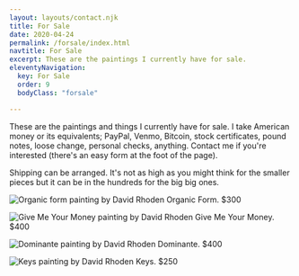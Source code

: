```yaml
---
layout: layouts/contact.njk
title: For Sale
date: 2020-04-24
permalink: /forsale/index.html
navtitle: For Sale
excerpt: These are the paintings I currently have for sale.
eleventyNavigation:
  key: For Sale
  order: 9
  bodyClass: "forsale"

---
```


These are the paintings and things I currently have for sale. I take American money or its equivalents; PayPal, Venmo, Bitcoin, stock certificates, pound notes, loose change, personal checks, anything. Contact me if you're interested (there's an easy form at the foot of the page).

Shipping can be arranged. It's not as high as you might think for the smaller pieces but it can be in the hundreds for the big big ones.

![Organic form painting by David Rhoden](/static/img/paintings/organicform5-chromeyellow-sq.jpg?nf_resize=fit&w=640)
Organic Form. $300
 
![Give Me Your Money painting by David Rhoden](/static/img/paintings/Give-Me-Your-Money.jpg?nf_resize=fit&w=640)
Give Me Your Money. $400

![Dominante painting by David Rhoden](/static/img/paintings/dominanteatbywaterb.jpg?nf_resize=fit&w=640)
Dominante. $400

![Keys painting by David Rhoden](/static/img/paintings/keys-sq.jpg?nf_resize=fit&w=640)
Keys. $250